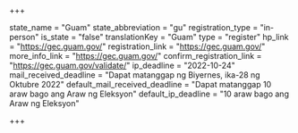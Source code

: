 +++

state_name = "Guam"
state_abbreviation = "gu"
registration_type = "in-person"
is_state = "false"
translationKey = "Guam"
type = "register"
hp_link = "https://gec.guam.gov/"
registration_link = "https://gec.guam.gov/"
more_info_link = "https://gec.guam.gov/"
confirm_registration_link = "https://gec.guam.gov/validate/"
ip_deadline = "2022-10-24"
mail_received_deadline = "Dapat matanggap ng Biyernes, ika-28 ng Oktubre 2022"
default_mail_received_deadline = "Dapat matanggap 10 araw bago ang Araw ng Eleksyon"
default_ip_deadline = "10 araw bago ang Araw ng Eleksyon"

+++
